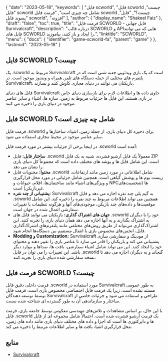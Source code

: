 {
  "date": "2023-05-18",
  "keywords": [
"فایل scworld",
"فایل scworld چیست",
"فایل scworld شامل چه چیزی است",
"فرمت فایل scworld چیست؟",
"فایل",
"پسوند فایل scworld",
"افزونه"
],
  "author": {
    "display_name": "Shakeel Faiz"
},
  "draft": "false",
  "toc": true,
  "title": "فرمت فایل SCWORLD - فایل جهانی Survivalcraft",
  "description": "درباره قالب SCWORLD و APIهایی که می توانند فایل های SCWORLD را ایجاد و باز کنند، بیاموزید.",
  "linktitle": "SCWORLD",
  "menu": {
    "docs": {
      "identifier": "game-scworld-fa",
      "parent": "game"
}
},
  "lastmod": "2023-05-18"
}

## فایل SCWORLD چیست؟

یک .scworld مربوط به Survivalcraft است که یک بازی ویدئویی جعبه شنی است که در پلتفرم های مختلف از جمله دستگاه های تلفن همراه و ویندوز موجود است. در Survivalcraft، بازیکنان می توانند در دنیای مجازی کاوش کنند و بسازند.

فایل های دنیای Survivalcraft حاوی داده ها و اطلاعات لازم برای بازسازی دنیای خاص در بازی هستند. این فایل ها جزئیات مربوط به زمین، سازه ها، اشیاء و سایر عناصر موجود در دنیای بازی را ذخیره می کنند.

## فایل SCWORLD شامل چه چیزی است؟

فرمت فایل .scworld برای ذخیره کل دنیای بازی، از جمله زمین، اشیاء، ساختارها و سایر عناصر موجود در محیط مجازی استفاده می شود.

در اینجا برخی از جزئیات بیشتر در مورد فرمت فایل .scworld آمده است:

- **ساختار فایل:** فایل .scworld معمولاً یک فایل آرشیو فشرده، شبیه به یک فایل ZIP است. این شامل فایل ها و پوشه های مختلف داده است که مجموعاً کل دنیای بازی را نشان می دهد.
- **محتوا:** محتویات فایل .scworld شامل اطلاعاتی در مورد زمین مانند ارتفاعات، زیست بوم ها و پوشش گیاهی است. همچنین شامل جزئیاتی در مورد محل قرارگیری و ویژگی‌های اشیاء مانند ساختمان‌ها، اقلام، حیوانات و NPCها (شخصیت‌های غیربازیکن) است.
- **پشتیبانی از چند نفره:** Survivalcraft به گیم پلی چند نفره اجازه می دهد و فایل .scworld همچنین می تواند اطلاعات مربوط به چند نفره را ذخیره کند. این شامل موقعیت‌ها و داده‌های چند بازیکن، موجودی‌های آنها و هرگونه تنظیمات یا تغییرات سفارشی اعمال شده در جهان است.
- **جهان های اشتراک گذاری:** بازیکنان می توانند فایل های .scworld خود را با دیگران به اشتراک بگذارند و به آنها اجازه می دهد همان دنیای بازی را تجربه کنند. این اشتراک‌گذاری می‌تواند از طریق روش‌های مختلفی مانند پلتفرم‌های اشتراک‌گذاری فایل، انجمن‌های مخصوص بازی یا انتقال مستقیم بین دستگاه‌ها انجام شود.
- **Modding و Customization:** Survivalcraft از مودینگ و سفارشی سازی پشتیبانی می کند و بازیکنان را قادر می سازد تا عناصر بازی را تغییر دهند و محتوای خود را ایجاد کنند. این می تواند شامل اشیاء سفارشی، بافت ها، صداها و موارد دیگر باشد. این تغییرات را می توان در فایل .scworld گنجاند و به دیگران اجازه می دهد تا نسخه سفارشی شده دنیای بازی را تجربه کنند.

## فرمت فایل SCWORLD چیست؟

فرمت داخلی دقیق فایل .scworld مورد استفاده در Survivalcraft به طور عمومی مستند نشده است، زیرا یک فرمت فایل اختصاصی مخصوص بازی است. فرمت فایل توسط توسعه دهندگان Survivalcraft طراحی و استفاده می شود و جزئیات خاصی از ساختار و سازماندهی آن به طور گسترده ای شناخته شده نیست.

با این حال، بر اساس مشاهدات و تلاش‌های مهندسی معکوس توسط جامعه بازی، فرمت فایل .scworld یک فرمت آرشیو فشرده شده است. احتمالاً شامل مجموعه ای از فایل ها و دایرکتوری ها است که اجزا و داده های مختلف دنیای بازی مانند داده های زمین، محل قرارگیری اشیا، بافت ها و سایر اطلاعات مرتبط را ذخیره می کند.

## منابع
* [Survivalcraft](https://en.wikipedia.org/wiki/Survivalcraft)


